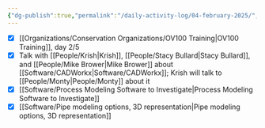 ```yaml
---
{"dg-publish":true,"permalink":"/daily-activity-log/04-february-2025/","noteIcon":"","created":"2025-02-04T07:28:14.412-06:00"}
---
```


- [x] [[Organizations/Conservation Organizations/OV100 Training\|OV100 Training]], day 2/5
- [x] Talk with [[People/Krish\|Krish]], [[People/Stacy Bullard\|Stacy Bullard]], and [[People/Mike Brower\|Mike Brower]] about [[Software/CADWorkx\|Software/CADWorkx]]; Krish will talk to [[People/Monty\|People/Monty]] about it
- [x]  [[Software/Process Modeling Software to Investigate\|Process Modeling Software to Investigate]]
- [x] [[Software/Pipe modeling options, 3D representation\|Pipe modeling options, 3D representation]]
